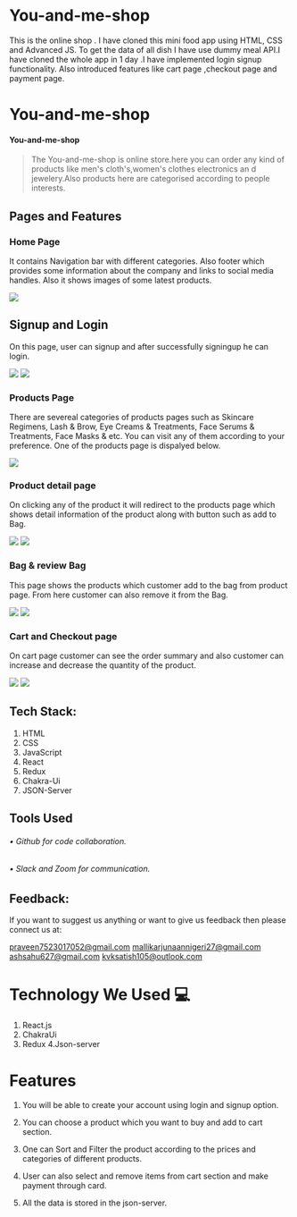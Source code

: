 # You-and-me-shop
This is the online shop  . I have cloned this mini food app using HTML, CSS and Advanced JS. To get the data of all dish I have use dummy meal API.I have cloned the whole app in 1 day .I have implemented login signup functionality. Also introduced features like cart page ,checkout page and payment page.

# You-and-me-shop
#### You-and-me-shop
>The You-and-me-shop is online store.here you can order any kind of products like men's cloth's,women's clothes electronics an d jewelery.Also products here are categorised according to people interests.
>

## Pages and Features

### Home Page

<p>It contains Navigation bar with different categories. Also footer which provides some information about the company and links to social media handles. Also it shows images of some latest products.</p>
<img src="./public/Homepage.png" />

## Signup and Login 

<p>On this page, user can signup and after successfully signingup he can login.</p>
<img src="./public/readmeimage/Screenshot1147.png" />
<img src="./public/readmeimage/Screenshot1140.png" />

### Products Page

<p>There are severeal categories of products pages such as Skincare Regimens, Lash & Brow, Eye Creams & Treatments, Face Serums & Treatments, Face Masks & etc. You can visit any of them according to your preference. One of the products page is dispalyed below.</p>
<img src="./public/readmeimage/Screenshot1141.png" />

### Product detail page

<p>On clicking any of the product it will redirect to the products page which shows detail information of the product along with button such as add to Bag.</p>
<img src="./public/readmeimage/Screenshot1142.png" />
<img src="./public/readmeimage/Screenshot1143.png" />

### Bag & review Bag

<p>This page shows the products which customer add to the bag from product page. From here customer can also remove it from the Bag.</p>
<img src="./public/readmeimage/Screenshot1144.png" />
<img src="./public/readmeimage/Screenshot1145.png" />

### Cart and Checkout page

<p>On cart page customer can see the order summary and also customer can increase and decrease the quantity of the product.</p>
<img src="./public/readmeimage/Screenshot1146.png" />
<img src="./public/readmeimage/Screenshot1149.png" />

## Tech Stack:

1. HTML
2. CSS
3. JavaScript
4. React
5. Redux
6. Chakra-Ui
7. JSON-Server

## Tools Used

###### • Github for code collaboration.

###### • Slack and Zoom for communication.

## Feedback:

If you want to suggest us anything or want to give us feedback then please connect us at:

praveen7523017052@gmail.com
mallikarjunaannigeri27@gmail.com
ashsahu627@gmail.com
kvksatish105@outlook.com

# Technology We Used :computer: 
1. React.js
2. ChakraUi
3. Redux
4.Json-server

# Features
1. You will be able to create your account using login and signup option.

2. You can choose a product which you want to buy and add to cart section.

3. One can Sort and Filter the product according to the prices and categories of different products.

4. User can also select and remove items from cart section and make payment through card.

5. All the data is stored in the json-server. 
